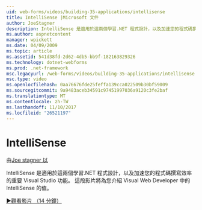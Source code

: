 ```yaml
---
uid: web-forms/videos/building-35-applications/intellisense
title: IntelliSense |Microsoft 文件
author: JoeStagner
description: IntelliSense 是適用於這兩個學習.NET 程式設計，以及加速您的程式碼撰寫效率的重要 Visual Studio 功能。 這段影片將介紹...
ms.author: aspnetcontent
manager: wpickett
ms.date: 04/09/2009
ms.topic: article
ms.assetid: 541d38fd-2d62-4db5-bb9f-182163829326
ms.technology: dotnet-webforms
ms.prod: .net-framework
msc.legacyurl: /web-forms/videos/building-35-applications/intellisense
msc.type: video
ms.openlocfilehash: 0aa76676fde25feffa139cca022509b30bf59009
ms.sourcegitcommit: 9a9483aceb34591c97451997036a9120c3fe2baf
ms.translationtype: MT
ms.contentlocale: zh-TW
ms.lasthandoff: 11/10/2017
ms.locfileid: "26521197"
---
```

<a name="intellisense"></a>IntelliSense
====================
由[Joe stagner 以](https://github.com/JoeStagner)

IntelliSense 是適用於這兩個學習.NET 程式設計，以及加速您的程式碼撰寫效率的重要 Visual Studio 功能。 這段影片將為您介紹 Visual Web Developer 中的 IntelliSense 的值。

[&#9654;觀看影片 （14 分鐘）](https://channel9.msdn.com/Blogs/ASP-NET-Site-Videos/intellisense)
